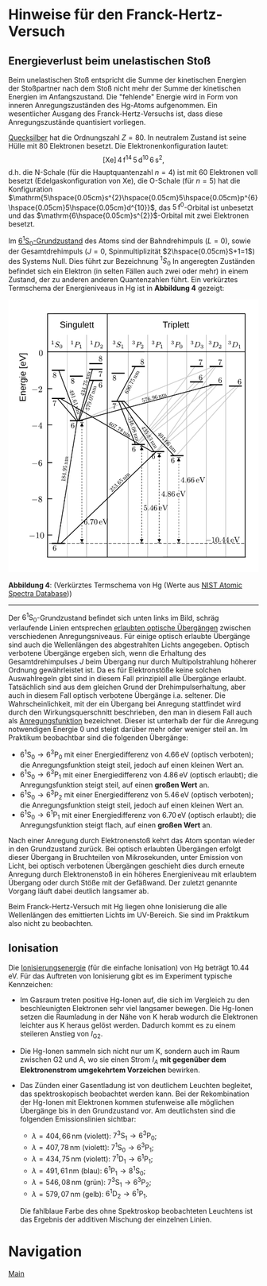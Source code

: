 # Hinweise für den Franck-Hertz-Versuch

## Energieverlust beim unelastischen Stoß

Beim unelastischen Stoß entspricht die Summe der kinetischen Energien der Stoßpartner nach dem Stoß nicht mehr der Summe der kinetischen Energien im Anfangszustand. Die "fehlende" Energie wird in Form von inneren Anregungszuständen des $\mathrm{Hg}$-Atoms aufgenommen. Ein wesentlicher Ausgang des Franck-Hertz-Versuchs ist, dass diese Anregungszustände quantisiert vorliegen.

[Quecksilber](https://www.periodensystem.info/elemente/quecksilber/) hat die Ordnungszahl $Z=80$. In neutralem Zustand ist seine Hülle mit 80 Elektronen besetzt. Die Elektronenkonfiguration lautet: 
$$
\begin{equation*}
\mathrm{[Xe]\,4\,f^{14}\,5\,d^{10}\,6\,s^{2}},
\end{equation*}
$$
d.h. die N-Schale (für die Hauptquantenzahl $n=4$) ist mit 60 Elektronen voll besetzt (Edelgaskonfiguration von $\mathrm{Xe}$), die O-Schale (für $n=5$) hat die Konfiguration $\mathrm{5\hspace{0.05cm}s^{2}\hspace{0.05cm}5\hspace{0.05cm}p^{6}\hspace{0.05cm}5\hspace{0.05cm}d^{10}}$, das $\mathrm{5\,f^{0}}$-Orbital ist unbesetzt und das $\mathrm{6\hspace{0.05cm}s^{2}}$-Orbital mit zwei Elektronen besetzt. 

Im [$6^{1}\mathrm{S}_{0}$-Grundzustand](https://de.wikipedia.org/wiki/Termsymbol) des Atoms sind der Bahndrehimpuls ($L=0$), sowie der Gesamtdrehimpuls ($J=0$, Spinmultiplizität $2\hspace{0.05cm}S+1=1$) des Systems Null. Dies führt zur Bezeichnung $^{1}S_{0}$ In angeregten Zuständen befindet sich ein Elektron (in selten Fällen auch zwei oder mehr) in einem Zustand, der zu anderen anderen Quantenzahlen führt. Ein verkürztes Termschema der Energieniveaus in $\mathrm{Hg}$ ist in **Abbildung 4** gezeigt:

<img src="../figures/TermschemaHg.png" width="800" style="zoom:80%;"/>

**Abbildung 4**: (Verkürztes Termschema von $\mathrm{Hg}$ (Werte aus [NIST Atomic Spectra Database](https://www.nist.gov/pml/atomic-spectra-database)))

---

Der $6^{1}\mathrm{S}_{0}$-Grundzustand befindet sich unten links im Bild, schräg verlaufende Linien entsprechen [erlaubten optische Übergängen](https://de.wikipedia.org/wiki/Auswahlregel) zwischen verschiedenen Anregungsniveaus. Für einige optisch erlaubte Übergänge sind auch die Wellenlängen des abgestrahlten Lichts angegeben. Optisch verbotene Übergänge ergeben sich, wenn die Erhaltung des Gesamtdrehimpulses $J$ beim Übergang nur durch Multipolstrahlung höherer Ordnung gewährleistet ist. Da es für Elektronstöße keine solchen Auswahlregeln gibt sind in diesem Fall prinzipiell alle Übergänge erlaubt. Tatsächlich sind aus dem gleichen Grund der Drehimpulserhaltung, aber auch in diesem Fall optisch verbotene Übergänge i.a. seltener. Die Wahrscheinlichkeit, mit der ein Übergang bei Anregung stattfindet wird durch den Wirkungsquerschnitt beschrieben, den man in diesem Fall auch als [Anregungsfunktion](https://de.wikipedia.org/wiki/Wirkungsquerschnitt) bezeichnet. Dieser ist unterhalb der für die Anregung notwendigen Energie 0 und steigt darüber mehr oder weniger steil an. Im Praktikum beobachtbar sind die folgenden Übergänge: 

- $`6^{1}\mathrm{S}_{0} \to 6^{3}\mathrm{P}_{0}`$ mit einer Energiedifferenz von $4.66\,\mathrm{eV}$ (optisch verboten); die Anregungsfunktion steigt steil, jedoch auf einen kleinen Wert an.
- $`6^{1}\mathrm{S}_{0}\to 6^{3}\mathrm{P}_{1}`$ mit einer Energiedifferenz von $4.86\,\mathrm{eV}$ (optisch erlaubt); die Anregungsfunktion steigt steil, auf einen **großen Wert** an.
- $`6^{1}\mathrm{S}_{0}\to 6^{3}\mathrm{P}_{2}`$ mit einer Energiedifferenz von $5.46\,\mathrm{eV}$ (optisch verboten); die Anregungsfunktion steigt steil, jedoch auf einen kleinen Wert an.
- $`6^{1}\mathrm{S}_{0}\to 6^{1}\mathrm{P}_{1}`$ mit einer Energiedifferenz von $6.70\,\mathrm{eV}$ (optisch erlaubt); die Anregungsfunktion steigt flach, auf einen **großen Wert** an.

Nach einer Anregung durch Elektronenstoß kehrt das Atom spontan wieder in den Grundzustand zurück. Bei optisch erlaubten Übergängen erfolgt dieser Übergang in Bruchteilen von Mikrosekunden, unter Emission von Licht, bei optisch verbotenen Übergängen geschieht dies durch erneute Anregung durch  Elektronenstoß in ein höheres Energieniveau mit erlaubtem Übergang oder
durch Stöße mit der Gefäßwand. Der zuletzt genannte Vorgang läuft dabei deutlich langsamer ab. 

Beim Franck-Hertz-Versuch mit $\mathrm{Hg}$ liegen ohne Ionisierung die alle Wellenlängen des emittierten Lichts im UV-Bereich. Sie sind im Praktikum also nicht zu beobachten.

## Ionisation 

Die [Ionisierungsenergie](https://de.wikipedia.org/wiki/Ionisierungsenergie) (für die einfache Ionisation) von $\mathrm{Hg}$ beträgt $10.44\,\mathrm{eV}$. Für das Auftreten von Ionisierung gibt es im Experiment typische Kennzeichen: 

- Im Gasraum treten positive $\mathrm{Hg}$-Ionen auf, die sich im Vergleich zu den beschleunigten Elektronen sehr viel langsamer bewegen. Die $\mathrm{Hg}$-Ionen setzen die Raumladung in der Nähe von K herab wodurch die Elektronen leichter aus K heraus gelöst werden. Dadurch kommt es zu einem steileren Anstieg von $I_{\mathrm{G2}}$. 

- Die $\mathrm{Hg}$-Ionen sammeln sich nicht nur um K, sondern auch im Raum zwischen G2 und A, wo sie einen Strom $I_{A}$ **mit gegenüber dem Elektronenstrom umgekehrtem Vorzeichen** bewirken. 

- Das Zünden einer Gasentladung ist von deutlichem Leuchten begleitet, das spektroskopisch beobachtet werden kann. Bei der Rekombination der $\mathrm{Hg}$-Ionen mit Elektronen kommen stufenweise alle möglichen Übergänge bis in den Grundzustand vor. Am deutlichsten sind die folgenden Emissionslinien sichtbar: 

  - $\lambda=404,66\,\mathrm{nm}$ (violett): $`7^{3}\mathrm{S}_{1}\to6^{3}\mathrm{P}_{0}`$; 
  - $\lambda=407,78\,\mathrm{nm}$ (violett): $`7^{1}\mathrm{S}_{0}\to6^{3}\mathrm{P}_{1}`$;
  - $\lambda=434,75\,\mathrm{nm}$ (violett): $`7^{1}\mathrm{D}_{1}\to6^{1}\mathrm{P}_{1}`$;  
  - $\lambda=491,61\,\mathrm{nm}$ (blau): $`6^{1}\mathrm{P}_{1}\to 8^{1}\mathrm{S}_{0}`$;
  - $\lambda=546,08\,\mathrm{nm}$ (grün): $`7^{3}\mathrm{S}_{1}\to6^{3}\mathrm{P}_{2}`$;
  - $\lambda=579,07\,\mathrm{nm}$ (gelb): $`6^{1}\mathrm{D}_{2}\to6^{1}\mathrm{P}_{1}`$.

  Die fahlblaue Farbe des ohne Spektroskop beobachteten Leuchtens ist das Ergebnis der additiven Mischung der einzelnen Linien.

# Navigation

[Main](https://gitlab.kit.edu/kit/etp-lehre/p2-praktikum/students/-/tree/main/Franck_Hertz_Versuch)
